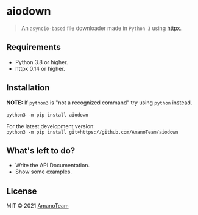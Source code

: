 # aiodown

> An `asyncio-based` file downloader made in `Python 3` using [httpx](//github.com/encode/httpx).

## Requirements

- Python 3.8 or higher.
- httpx 0.14 or higher.

## Installation

**NOTE:** If `python3` is "not a recognized command" try using `python` instead.<br>
<br>
`python3 -m pip install aiodown`<br>

For the latest development version:<br>
`python3 -m pip install git+https://github.com/AmanoTeam/aiodown`<br>

## What's left to do?

- Write the API Documentation.
- Show some examples.

## License

MIT © 2021 [AmanoTeam](//github.com/AmanoTeam)
